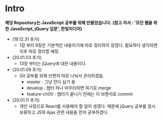 # Intro

**해당 Repository는 JavaScript 공부를 위해 만들었습니다.**
**(참고 저서 : '모던 웹을 위한 JavaScript, jQuery 입문', 한빛미디어)**

- (19.12.31 추가) 
  - 1장 부터 9장은 기본적인 내용이기에 따로 정리하지 않겠다. 필요하다 생각되면 이후 따로 정리할 예정.
- (20.01.03 추가)
  - 13장 부터는 jQuery에 대한 내용이다.
- (20.01.09 추가)
  - Git 공부를 위해 브랜치 따로 나눠서 관리하겠음.
    - master : 그냥 잔디 심기 용
    - develop : 챕터 하나 마무리하면 여기로 merge
    - feature-ch00 : 챕터가 끝나기 전에는 이 브랜치로 commit 
- (20.01.11 추가)
  - 개인 사정으로 React를 사용해야 할 일이 생겼다. 때문에 jQuery 공부를 잠시 보류하고 JS와 Ajax 관련 내용을 먼저 공부하겠다.

